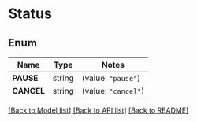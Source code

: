 # Status

## Enum

Name | Type | Notes
------------ | ------------- | -------------
**PAUSE** | string | (value: `"pause"`)
**CANCEL** | string | (value: `"cancel"`)


[[Back to Model list]](../README.md#documentation-for-models) [[Back to API list]](../README.md#documentation-for-api-endpoints) [[Back to README]](../README.md)



